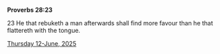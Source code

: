 **Proverbs 28:23**

23 He that rebuketh a man afterwards shall find more favour than he that flattereth with the tongue.

[Thursday 12-June, 2025](https://getbible.net/kjv/Proverbs/28/23)
